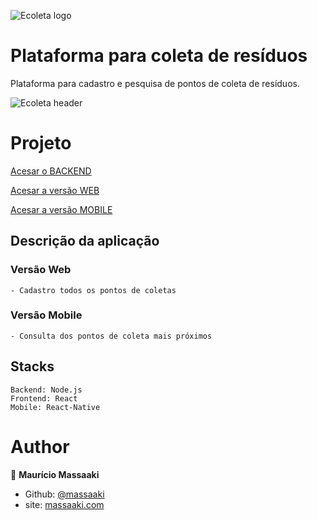 ![Ecoleta logo](https://github.com/massaaki/next-level-week/blob/master/ecoleta-logo.png)

# Plataforma para coleta de resíduos
Plataforma para cadastro e pesquisa de pontos de coleta de resíduos.


![Ecoleta header](https://github.com/massaaki/next-level-week/blob/master/bg-ecoleta.png)

# Projeto
[Acesar o BACKEND](https://github.com/massaaki/next-level-week/tree/master/server)

[Acesar a versão WEB](https://github.com/massaaki/next-level-week/tree/master/web)

[Acesar a versão MOBILE](https://github.com/massaaki/next-level-week/tree/master/mobile)


## Descrição da aplicação
### Versão Web
```
- Cadastro todos os pontos de coletas
```

### Versão Mobile
```
- Consulta dos pontos de coleta mais próximos
```

## Stacks
```
Backend: Node.js
Frontend: React
Mobile: React-Native
```


# Author
👤 **Maurício Massaaki**

* Github: [@massaaki](https://github.com/massaaki)
* site: [massaaki.com](https://massaaki.com)

